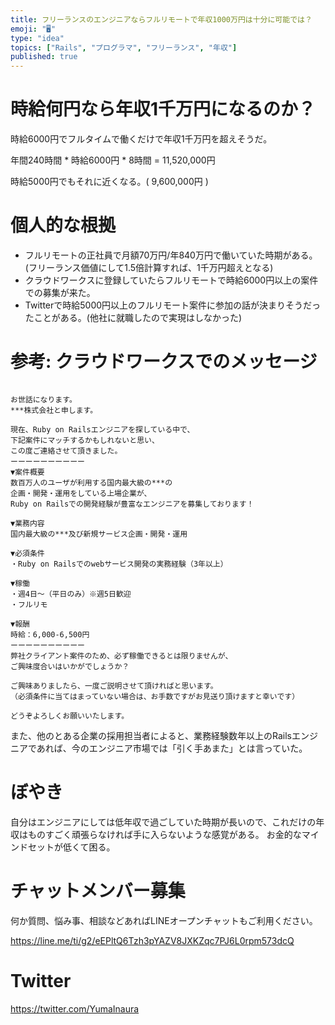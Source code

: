 ```yaml
---
title: フリーランスのエンジニアならフルリモートで年収1000万円は十分に可能では？ 
emoji: "🖥"
type: "idea"
topics: ["Rails", "プログラマ", "フリーランス", "年収"]
published: true
---
```


# 時給何円なら年収1千万円になるのか？


時給6000円でフルタイムで働くだけで年収1千万円を超えそうだ。

年間240時間 * 時給6000円 * 8時間 = 11,520,000円

時給5000円でもそれに近くなる。( 9,600,000円 )

# 個人的な根拠

- フルリモートの正社員で月額70万円/年840万円で働いていた時期がある。(フリーランス価値にして1.5倍計算すれば、1千万円超えとなる)
- クラウドワークスに登録していたらフルリモートで時給6000円以上の案件での募集が来た。
- Twitterで時給5000円以上のフルリモート案件に参加の話が決まりそうだったことがある。(他社に就職したので実現はしなかった)

# 参考: クラウドワークスでのメッセージ

```

お世話になります。
***株式会社と申します。

現在、Ruby on Railsエンジニアを探している中で、
下記案件にマッチするかもしれないと思い、
この度ご連絡させて頂きました。
ーーーーーーーーーー
▼案件概要
数百万人のユーザが利用する国内最大級の***の
企画・開発・運用をしている上場企業が、
Ruby on Railsでの開発経験が豊富なエンジニアを募集しております！

▼業務内容
国内最大級の***及び新規サービス企画・開発・運用

▼必須条件
・Ruby on Railsでのwebサービス開発の実務経験（3年以上）

▼稼働
・週4日～（平日のみ）※週5日歓迎
・フルリモ

▼報酬
時給：6,000-6,500円
ーーーーーーーーーー
弊社クライアント案件のため、必ず稼働できるとは限りませんが、
ご興味度合いはいかがでしょうか？

ご興味ありましたら、一度ご説明させて頂ければと思います。
（必須条件に当てはまっていない場合は、お手数ですがお見送り頂けますと幸いです）

どうぞよろしくお願いいたします。
```

また、他のとある企業の採用担当者によると、業務経験数年以上のRailsエンジニアであれば、今のエンジニア市場では「引く手あまた」とは言っていた。


# ぼやき

自分はエンジニアにしては低年収で過ごしていた時期が長いので、これだけの年収はものすごく頑張らなければ手に入らないような感覚がある。
お金的なマインドセットが低くて困る。

<!-- Update From Qiita API -->

# チャットメンバー募集


何か質問、悩み事、相談などあればLINEオープンチャットもご利用ください。

https://line.me/ti/g2/eEPltQ6Tzh3pYAZV8JXKZqc7PJ6L0rpm573dcQ


# Twitter

https://twitter.com/YumaInaura

<!-- Update From Qiita API -->

